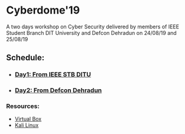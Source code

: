 # Cyberdome'19
A two days workshop on Cyber Security delivered by members of IEEE Student Branch DIT University and Defcon Dehradun on 24/08/19 and 25/08/19

## Schedule: 
- ### [Day1: From IEEE STB DITU](https://github.com/ieeeditu/cyberdome19/tree/master/Day1)
- ### [Day2: From Defcon Dehradun](https://github.com/ieeeditu/cyberdome19/tree/master/Day2)

### Resources:
- [Virtual Box](https://www.virtualbox.org/wiki/Downloads)
- [Kali Linux](https://images.offensive-security.com/virtual-images/kali-linux-2019.2-vmware-amd64.7z)
